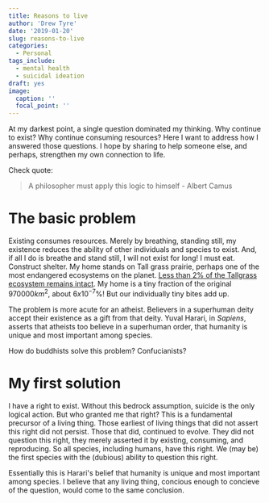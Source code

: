```yaml
---
title: Reasons to live
author: 'Drew Tyre'
date: '2019-01-20'
slug: reasons-to-live
categories:
  - Personal
tags_include:
  - mental health
  - suicidal ideation
draft: yes
image:
  caption: ''
  focal_point: ''
---
```


At my darkest point, a single question dominated my thinking. Why continue to 
exist? Why continue consuming resources? Here I want to address how I answered 
those questions. I hope by sharing to help someone else, and perhaps, strengthen
my own connection to life. 

Check quote:

> A philosopher must apply this logic to himself - Albert Camus

# The basic problem

Existing consumes resources. Merely by breathing, standing still, my existence 
reduces the ability of other individuals and species to exist. And, if all I do
is breathe and stand still, I will not exist for long! I must eat. Construct 
shelter. My home stands on Tall grass prairie, perhaps one of the most endangered 
ecosystems on the planet. 
[Less than 2% of the Tallgrass ecosystem remains intact](https://en.wikipedia.org/wiki/Tallgrass_prairie#Boundaries).
My home is a tiny fraction of the original $970000 km^2$, about $6 x 10^{-7} \%$! 
But our individually tiny bites add up. 

The problem is more acute for an atheist. Believers in a superhuman deity accept
their existence as a gift from that deity. Yuval Harari, in *Sapiens*, asserts that atheists too believe in a superhuman order, that humanity is unique and most important among species. 

How do buddhists solve this problem? Confucianists?

# My first solution

I have a right to exist. Without this bedrock assumption, suicide is the only
logical action. But who granted me that right? This is a fundamental precursor
of a living thing. Those earliest of living things that did not assert this right
did not persist. Those that did, continued to evolve. They did not question this
right, they merely asserted it by existing, consuming, and reproducing. So all
species, including humans, have this right. We (may be) the first species with 
the (dubious) ability to question this right. 

Essentially this is Harari's belief that humanity is unique and most important 
among species. I believe that any living thing, concious enough to concieve of 
the question, would come to the same conclusion. 

